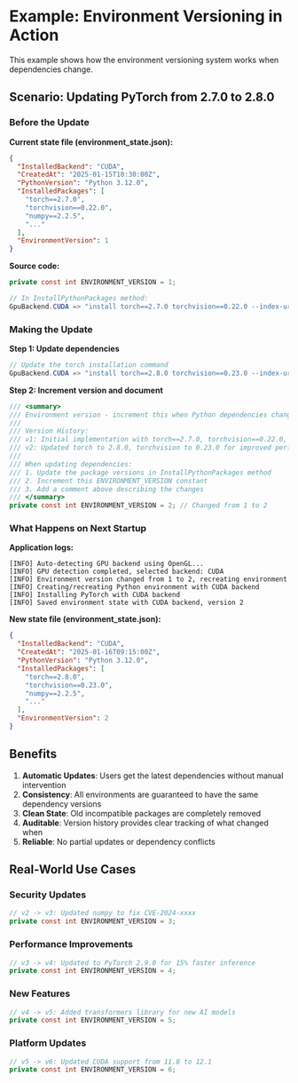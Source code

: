 # Example: Environment Versioning in Action

This example shows how the environment versioning system works when dependencies change.

## Scenario: Updating PyTorch from 2.7.0 to 2.8.0

### Before the Update

**Current state file (environment_state.json):**
```json
{
  "InstalledBackend": "CUDA",
  "CreatedAt": "2025-01-15T10:30:00Z",
  "PythonVersion": "Python 3.12.0",
  "InstalledPackages": [
    "torch==2.7.0",
    "torchvision==0.22.0",
    "numpy==2.2.5",
    "..."
  ],
  "EnvironmentVersion": 1
}
```

**Source code:**
```csharp
private const int ENVIRONMENT_VERSION = 1;

// In InstallPythonPackages method:
GpuBackend.CUDA => "install torch==2.7.0 torchvision==0.22.0 --index-url https://download.pytorch.org/whl/cu118"
```

### Making the Update

**Step 1: Update dependencies**
```csharp
// Update the torch installation command
GpuBackend.CUDA => "install torch==2.8.0 torchvision==0.23.0 --index-url https://download.pytorch.org/whl/cu118"
```

**Step 2: Increment version and document**
```csharp
/// <summary>
/// Environment version - increment this when Python dependencies change to force environment recreation.
/// 
/// Version History:
/// v1: Initial implementation with torch==2.7.0, torchvision==0.22.0, and base packages
/// v2: Updated torch to 2.8.0, torchvision to 0.23.0 for improved performance and bug fixes
/// 
/// When updating dependencies:
/// 1. Update the package versions in InstallPythonPackages method
/// 2. Increment this ENVIRONMENT_VERSION constant
/// 3. Add a comment above describing the changes
/// </summary>
private const int ENVIRONMENT_VERSION = 2; // Changed from 1 to 2
```

### What Happens on Next Startup

**Application logs:**
```
[INFO] Auto-detecting GPU backend using OpenGL...
[INFO] GPU detection completed, selected backend: CUDA
[INFO] Environment version changed from 1 to 2, recreating environment
[INFO] Creating/recreating Python environment with CUDA backend
[INFO] Installing PyTorch with CUDA backend
[INFO] Saved environment state with CUDA backend, version 2
```

**New state file (environment_state.json):**
```json
{
  "InstalledBackend": "CUDA",
  "CreatedAt": "2025-01-16T09:15:00Z",
  "PythonVersion": "Python 3.12.0",
  "InstalledPackages": [
    "torch==2.8.0",
    "torchvision==0.23.0",
    "numpy==2.2.5",
    "..."
  ],
  "EnvironmentVersion": 2
}
```

## Benefits

1. **Automatic Updates**: Users get the latest dependencies without manual intervention
2. **Consistency**: All environments are guaranteed to have the same dependency versions
3. **Clean State**: Old incompatible packages are completely removed
4. **Auditable**: Version history provides clear tracking of what changed when
5. **Reliable**: No partial updates or dependency conflicts

## Real-World Use Cases

### Security Updates
```csharp
// v2 -> v3: Updated numpy to fix CVE-2024-xxxx
private const int ENVIRONMENT_VERSION = 3;
```

### Performance Improvements
```csharp
// v3 -> v4: Updated to PyTorch 2.9.0 for 15% faster inference
private const int ENVIRONMENT_VERSION = 4;
```

### New Features
```csharp
// v4 -> v5: Added transformers library for new AI models
private const int ENVIRONMENT_VERSION = 5;
```

### Platform Updates
```csharp
// v5 -> v6: Updated CUDA support from 11.8 to 12.1
private const int ENVIRONMENT_VERSION = 6;
```
